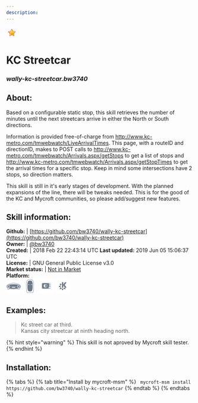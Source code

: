 ```yaml
---    
description:   
---    
```

![](../.gitbook/assets/star.png)  
# KC Streetcar  
### _wally-kc-streetcar.bw3740_  
## About:  
Based on a configurable static stop, this skill retrieves the number of minutes until the next streetcars arrive in either the North or South directions.

Information is provided free-of-charge from http://www.kc-metro.com/tmwebwatch/LiveArrivalTimes. This page, with a routeID and directionID, makes to POST calls to http://www.kc-metro.com/tmwebwatch/Arrivals.aspx/getStops to get a list of stops and http://www.kc-metro.com/tmwebwatch/Arrivals.aspx/getStopTimes to get the arrival times for a specific stop. Keep in mind some intersections have 2 stops, so direction matters.

This skill is still in it's early stages of development. With the planned expansions of the line, there will be tweaks needed. This is for the good of the KC and Mycroft communities, so please add/suggest new features.

## Skill information:  
**Github:** | [https://github.com/bw3740/wally-kc-streetcar](https://github.com/bw3740/wally-kc-streetcar)  
**Owner:** | [@bw3740](https://github.com/bw3740)  
**Created:** | 2018 Feb 22 22:43:14 UTC  **Last updated:** 2019 Jun 05 15:06:37 UTC  
**License:** | GNU General Public License v3.0  
**Market status:** | [Not in Market](https://market.mycroft.ai/skill/)  
**Platform:**  
 ![](../.gitbook/assets/mark-1-icon.png)  ![](../.gitbook/assets/mark-2-icon.png)  ![](../.gitbook/assets/picroft-icon.png)  ![](../.gitbook/assets/kde.png)   
## Examples:  
> Kc street car at third.  
> Kansas city streetcar at ninth heading north.  
  
{% hint style="warning" %}
This skill is not aproved by Mycroft skill tester.
{% endhint %}
    
## Installation:  
{% tabs %}
{% tab title="Install by mycroft-msm" %}
``` mycroft-msm install https://github.com/bw3740/wally-kc-streetcar```
{% endtab %}
  {% endtabs %}
  